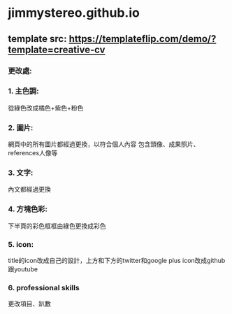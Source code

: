 # jimmystereo.github.io
## template src: https://templateflip.com/demo/?template=creative-cv   
### 更改處: 
### 1. 主色調: 
從綠色改成橘色+紫色+粉色

### 2. 圖片: 
網頁中的所有圖片都經過更換，以符合個人內容
包含頭像、成果照片、references人像等

### 3. 文字: 
內文都經過更換

### 4. 方塊色彩:  
下半頁的彩色框框由綠色更換成彩色

### 5. icon: 
title的icon改成自己的設計，上方和下方的twitter和google plus icon改成github跟youtube

### 6. professional skills
更改項目、趴數
